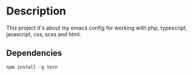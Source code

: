 # Description

This project it's about my emacs config for working with php, typescript, javascript, css, scss and html.

## Dependencies

```
npm install -g tern
```

